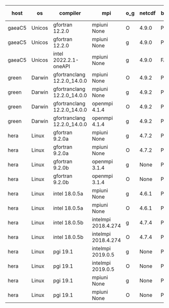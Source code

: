 

| host     | os       | compiler                              | mpi                      | o_g        | netcdf        | build       | u_pass          | u_fail          | s_pass            | s_fail            | e_pass             | e_fail             | nuopc_pass       | nuopc_fail       | artifacts link          |
|----------|----------|---------------------------------------|--------------------------|------------|---------------|-------------|-----------------|-----------------|-------------------|-------------------|--------------------|--------------------|------------------|------------------|-------------------------|
| gaeaC5 | Unicos | gfortran 12.2.0 | mpiuni None  | O | 4.9.0  | PASS | None | None | None | None | None | None | None | None | <a href="https://github.com/esmf-org/esmf-test-artifacts/tree/6ea0ad427c05795da7fc6c33ed617a1059d6609a/patch_8.4.2/gfortran/12.2.0/O/mpiuni/None" target="_blank">6ea0ad4</a> | 
| gaeaC5 | Unicos | gfortran 12.2.0 | mpiuni None  | g | 4.9.0  | PASS | None | None | None | None | None | None | None | None | <a href="https://github.com/esmf-org/esmf-test-artifacts/tree/92a44978c8dc26d675e2e5720c1a77876bb2f60e/patch_8.4.2/gfortran/12.2.0/g/mpiuni/None" target="_blank">92a4497</a> | 
| gaeaC5 | Unicos | intel 2022.2.1-oneAPI | mpiuni None  | g | 4.9.0  | FAIL | None | None | None | None | None | None | None | None | <a href="https://github.com/esmf-org/esmf-test-artifacts/tree/d69ab644f3f76e29c15f0239bcc98b00b71bfca8/patch_8.4.2/intel/2022.2.1-oneAPI/g/mpiuni/None" target="_blank">d69ab64</a> | 
| green | Darwin | gfortranclang 12.2.0_14.0.0 | mpiuni None  | O | 4.9.2  | PASS | 12317 | 0 | 8 | 0 | 43 | 0 | None | None | <a href="https://github.com/esmf-org/esmf-test-artifacts/tree/62ae844d50062896ed21666ff4d2e5011cd84ff5/patch_8.4.2/gfortranclang/12.2.0_14.0.0/O/mpiuni/None" target="_blank">62ae844</a> | 
| green | Darwin | gfortranclang 12.2.0_14.0.0 | mpiuni None  | g | 4.9.2  | PASS | 12317 | 0 | 8 | 0 | 43 | 0 | None | None | <a href="https://github.com/esmf-org/esmf-test-artifacts/tree/ae962c68ed4e32393e514cf121c3d71ef2bcfd6a/patch_8.4.2/gfortranclang/12.2.0_14.0.0/g/mpiuni/None" target="_blank">ae962c6</a> | 
| green | Darwin | gfortranclang 12.2.0_14.0.0 | openmpi 4.1.4  | O | 4.9.2  | PASS | 13871 | 2 | 49 | 0 | 80 | 0 | 52 | 0 | <a href="https://github.com/esmf-org/esmf-test-artifacts/tree/f583e987cefaaf288b082636fa0358a8d8b4441d/patch_8.4.2/gfortranclang/12.2.0_14.0.0/O/openmpi/4.1.4" target="_blank">f583e98</a> | 
| green | Darwin | gfortranclang 12.2.0_14.0.0 | openmpi 4.1.4  | g | 4.9.2  | PASS | 13871 | 2 | 49 | 0 | 80 | 0 | 52 | 0 | <a href="https://github.com/esmf-org/esmf-test-artifacts/tree/96b49e3ecf78c9baf598da4acb29407e0659184d/patch_8.4.2/gfortranclang/12.2.0_14.0.0/g/openmpi/4.1.4" target="_blank">96b49e3</a> | 
| hera | Linux | gfortran 9.2.0a | mpiuni None  | g | 4.7.2  | PASS | 12317 | 0 | 8 | 0 | 43 | 0 | None | None | <a href="https://github.com/esmf-org/esmf-test-artifacts/tree/08cd611346fe13f02d3e1e77796e194baf720f96/patch_8.4.2/gfortran/9.2.0a/g/mpiuni/None" target="_blank">08cd611</a> | 
| hera | Linux | gfortran 9.2.0a | mpiuni None  | O | 4.7.2  | PASS | 12317 | 0 | 8 | 0 | 43 | 0 | None | None | <a href="https://github.com/esmf-org/esmf-test-artifacts/tree/4f505afb852d0f7b4fdacb152b6476e87d2edda4/patch_8.4.2/gfortran/9.2.0a/O/mpiuni/None" target="_blank">4f505af</a> | 
| hera | Linux | gfortran 9.2.0b | openmpi 3.1.4  | g | None  | PASS | 13873 | 0 | 49 | 0 | 80 | 0 | 52 | 0 | <a href="https://github.com/esmf-org/esmf-test-artifacts/tree/db572b9d0dd86681684631f7cc46a49701fa7a72/patch_8.4.2/gfortran/9.2.0b/g/openmpi/3.1.4" target="_blank">db572b9</a> | 
| hera | Linux | gfortran 9.2.0b | openmpi 3.1.4  | O | None  | PASS | 13873 | 0 | 49 | 0 | 80 | 0 | 52 | 0 | <a href="https://github.com/esmf-org/esmf-test-artifacts/tree/634d6b121c13f17c1a0f3059f01a03315222388c/patch_8.4.2/gfortran/9.2.0b/O/openmpi/3.1.4" target="_blank">634d6b1</a> | 
| hera | Linux | intel 18.0.5a | mpiuni None  | g | 4.6.1  | PASS | 12317 | 0 | 8 | 0 | 43 | 0 | None | None | <a href="https://github.com/esmf-org/esmf-test-artifacts/tree/593876799e402e5a16b6a668746bb762db89d2df/patch_8.4.2/intel/18.0.5a/g/mpiuni/None" target="_blank">5938767</a> | 
| hera | Linux | intel 18.0.5a | mpiuni None  | O | 4.6.1  | PASS | 12317 | 0 | 8 | 0 | 43 | 0 | None | None | <a href="https://github.com/esmf-org/esmf-test-artifacts/tree/b3f6ac643013414fd67988e83fceb68910932053/patch_8.4.2/intel/18.0.5a/O/mpiuni/None" target="_blank">b3f6ac6</a> | 
| hera | Linux | intel 18.0.5b | intelmpi 2018.4.274  | g | 4.7.4  | PASS | 13873 | 0 | 49 | 0 | 80 | 0 | 52 | 0 | <a href="https://github.com/esmf-org/esmf-test-artifacts/tree/57a37a8b9c786c81c55fb3b13ca665c661bf301f/patch_8.4.2/intel/18.0.5b/g/intelmpi/2018.4.274" target="_blank">57a37a8</a> | 
| hera | Linux | intel 18.0.5b | intelmpi 2018.4.274  | O | 4.7.4  | PASS | 13873 | 0 | 49 | 0 | 80 | 0 | 52 | 0 | <a href="https://github.com/esmf-org/esmf-test-artifacts/tree/df2a1f0f604a4d7459451a06791e94ada7ac8831/patch_8.4.2/intel/18.0.5b/O/intelmpi/2018.4.274" target="_blank">df2a1f0</a> | 
| hera | Linux | pgi 19.1 | intelmpi 2019.0.5  | g | None  | PASS | 12998 | 875 | None | None | None | None | None | None | <a href="https://github.com/esmf-org/esmf-test-artifacts/tree/24326fb106b39972b5b73c0e7efd775bf0ff2d3a/patch_8.4.2/pgi/19.1/g/intelmpi/2019.0.5" target="_blank">24326fb</a> | 
| hera | Linux | pgi 19.1 | intelmpi 2019.0.5  | O | None  | PASS | 13046 | 827 | None | None | None | None | None | None | <a href="https://github.com/esmf-org/esmf-test-artifacts/tree/bb3b8125a218affc44a78a9ac48490ac22d9e388/patch_8.4.2/pgi/19.1/O/intelmpi/2019.0.5" target="_blank">bb3b812</a> | 
| hera | Linux | pgi 19.1 | mpiuni None  | g | None  | PASS | 11692 | 625 | 4 | 4 | 40 | 3 | None | None | <a href="https://github.com/esmf-org/esmf-test-artifacts/tree/b81980ce3784d5f72131400b4601782d9014199a/patch_8.4.2/pgi/19.1/g/mpiuni/None" target="_blank">b81980c</a> | 
| hera | Linux | pgi 19.1 | mpiuni None  | O | None  | PASS | 11692 | 625 | 6 | 2 | 40 | 3 | None | None | <a href="https://github.com/esmf-org/esmf-test-artifacts/tree/b183aceab0cc8bb81922aec0d49f5f73eaa95b00/patch_8.4.2/pgi/19.1/O/mpiuni/None" target="_blank">b183ace</a> | 
